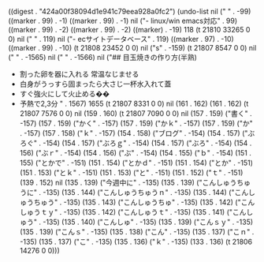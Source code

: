 
((digest . "424a00f38094d1e941c79eea928a0fc2") (undo-list nil ("
" . -99) ((marker . 99) . -1) ((marker . 99) . -1) nil ("- linux/win emacs対応" . 99) ((marker . 99) . -2) ((marker . 99) . -2) ((marker) . -19) 118 (t 21810 33265 0 0) nil ("
" . 119) nil ("- ecサイトデータベース" . 119) ((marker . 97) . -10) ((marker . 99) . -10) (t 21808 23452 0 0) nil ("s" . -159) (t 21807 8547 0 0) nil ("
" . -1565) nil ("
" . -1566) nil ("## 目玉焼きの作り方(半熟)
- 割った卵を器に入れる 常温なじませる
- 白身がうっすら固まったら大さじ一杯水入れて蓋
- すぐ強火にして火止める��
- 予熱で2,3分
" . 1567) 1655 (t 21807 8331 0 0) nil (161 . 162) (161 . 162) (t 21807 7576 0 0) nil (159 . 160) (t 21807 7090 0 0) nil (157 . 159) ("書く" . -157) (157 . 159) ("かく" . -157) (157 . 159) ("かｋ" . -157) (157 . 159) ("か" . -157) (157 . 158) ("ｋ" . -157) (154 . 158) ("ブログ" . -154) (154 . 157) ("ぶろぐ" . -154) (154 . 157) ("ぶろｇ" . -154) (154 . 157) ("ぶろ" . -154) (154 . 156) ("ぶｒ" . -154) (154 . 156) ("ぶ" . -154) (154 . 155) ("ｂ" . -154) (151 . 155) ("とかで" . -151) (151 . 154) ("とかｄ" . -151) (151 . 154) ("とか" . -151) (151 . 153) ("とｋ" . -151) (151 . 153) ("と" . -151) (151 . 152) ("ｔ" . -151) (139 . 152) nil (135 . 139) ("今週中に" . -135) (135 . 139) ("こんしゅうちゅうに" . -135) (135 . 144) ("こんしゅうちゅうｎ" . -135) (135 . 144) ("こんしゅうちゅう" . -135) (135 . 143) ("こんしゅうちゅ" . -135) (135 . 142) ("こんしゅうｔｙ" . -135) (135 . 142) ("こんしゅうｔ" . -135) (135 . 141) ("こんしゅう" . -135) (135 . 140) ("こんしゅ" . -135) (135 . 139) ("こんｓｙ" . -135) (135 . 139) ("こんｓ" . -135) (135 . 138) ("こん" . -135) (135 . 137) ("こｎ" . -135) (135 . 137) ("こ" . -135) (135 . 136) ("ｋ" . -135) (133 . 136) (t 21806 14276 0 0)))
